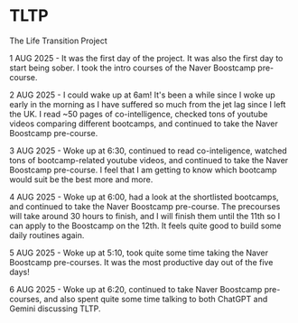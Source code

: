 # TLTP
The Life Transition Project

1 AUG 2025 - It was the first day of the project. It was also the first day to start being sober. I took the intro courses of the Naver Boostcamp pre-course.

2 AUG 2025 - I could wake up at 6am! It's been a while since I woke up early in the morning as I have suffered so much from the jet lag since I left the UK. I read ~50 pages of co-intelligence, checked tons of youtube videos comparing different bootcamps, and continued to take the Naver Boostcamp pre-course.

3 AUG 2025 - Woke up at 6:30, continued to read co-inteligence, watched tons of bootcamp-related youtube videos, and continued to take the Naver Boostcamp pre-course. I feel that I am getting to know which bootcamp would suit be the best more and more.

4 AUG 2025 - Woke up at 6:00, had a look at the shortlisted bootcamps, and continued to take the Naver Boostcamp pre-course. The precourses will take around 30 hours to finish, and I will finish them until the 11th so I can apply to the Boostcamp on the 12th. It feels quite good to build some daily routines again.

5 AUG 2025 - Woke up at 5:10, took quite some time taking the Naver Boostcamp pre-courses. It was the most productive day out of the five days!

6 AUG 2025 - Woke up at 6:20, continued to take Naver Boostcamp pre-courses, and also spent quite some time talking to both ChatGPT and Gemini discussing TLTP.
